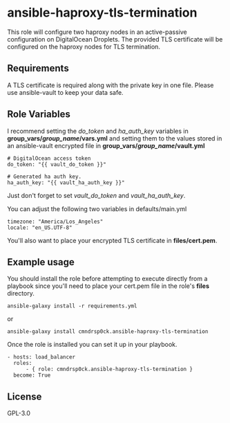 ansible-haproxy-tls-termination
=========

This role will configure two haproxy nodes in an active-passive configuration on DigitalOcean Droplets. The provided TLS certificate will be configured on the haproxy nodes for TLS termination.

Requirements
------------

A TLS certificate is required along with the private key in one file. Please use ansible-vault to keep your data safe.

Role Variables
--------------

I recommend setting the *do_token* and *ha_auth_key* variables in **group_vars/*group_name*/vars.yml** and setting them to the values stored in an ansible-vault encrypted file in **group_vars/*group_name*/vault.yml**

    # DigitalOcean access token
    do_token: "{{ vault_do_token }}"

    # Generated ha auth key.
    ha_auth_key: "{{ vault_ha_auth_key }}"

Just don't forget to set *vault_do_token* and *vault_ha_auth_key*.

You can adjust the following two variables in defaults/main.yml

    timezone: "America/Los_Angeles"
    locale: "en_US.UTF-8"

You'll also want to place your encrypted TLS certificate in **files/cert.pem**.


Example usage
----------------

You should install the role before attempting to execute directly from a playbook since you'll need to place your cert.pem file in the role's **files** directory.

    ansible-galaxy install -r requirements.yml

or

    ansible-galaxy install cmndrsp0ck.ansible-haproxy-tls-termination

Once the role is installed you can set it up in your playbook.

    - hosts: load_balancer
      roles:
          - { role: cmndrsp0ck.ansible-haproxy-tls-termination }
      become: True

License
-------

GPL-3.0
